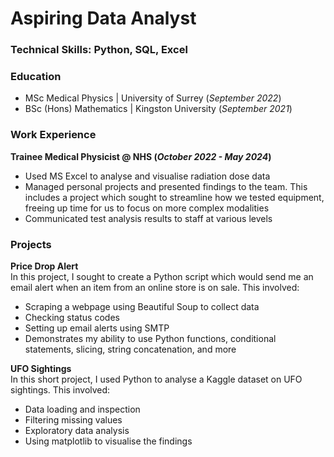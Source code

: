 # Aspiring Data Analyst

### Technical Skills: Python, SQL, Excel

### Education
- MSc Medical Physics | University of Surrey (_September 2022_)  
- BSc (Hons) Mathematics | Kingston University (_September 2021_)

### Work Experience
**Trainee Medical Physicist @ NHS (_October 2022 - May 2024_)**
- Used MS Excel to analyse and visualise radiation dose data
-	Managed personal projects and presented findings to the team. This includes a project which sought to streamline how we tested equipment, freeing up time for us to focus on more complex modalities
-	Communicated test analysis results to staff at various levels


### Projects
**Price Drop Alert**  
In this project, I sought to create a Python script which would send me an email alert when an item from an online store is on sale. This involved:  
- Scraping a webpage using Beautiful Soup to collect data  
- Checking status codes  
- Setting up email alerts using SMTP
- Demonstrates my ability to use Python functions, conditional statements, slicing, string concatenation, and more  
  
**UFO Sightings**  
In this short project, I used Python to analyse a Kaggle dataset on UFO sightings. This involved:  
- Data loading and inspection  
- Filtering missing values  
- Exploratory data analysis  
- Using matplotlib to visualise the findings
